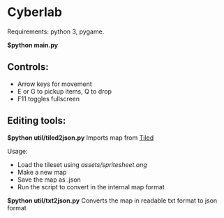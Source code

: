 # Cyberlab

Requirements: python 3, pygame.

**$python main.py**

## Controls:
* Arrow keys for movement
* E or G to pickup items, Q to drop
* F11 toggles fullscreen

## Editing tools:

**$python util/tiled2json.py**
Imports map from [Tiled](http://www.mapeditor.org/)

Usage:
* Load the tileset using *assets/spritesheet.ong*
* Make a new map
* Save the map as .json
* Run the script to convert in the internal map format

**$python util/txt2json.py**
Converts the map in readable txt format to json format